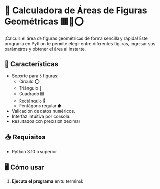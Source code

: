 # 📐 Calculadora de Áreas de Figuras Geométricas 🟥🔺⭕

¡Calcula el área de figuras geométricas de forma sencilla y rápida! Este programa en Python te permite elegir entre diferentes figuras, ingresar sus parámetros y obtener el área al instante.

## 🚀 Características
- Soporte para 5 figuras:
  - Círculo ⭕
  - Triángulo 🔺
  - Cuadrado 🟦
  - Rectángulo 📏
  - Pentágono regular ⬟
- Validación de datos numéricos.
- Interfaz intuitiva por consola.
- Resultados con precisión decimal.

## 📥 Requisitos
- Python 3.10 o superior

## 🖥️ Cómo usar
1. **Ejecuta el programa** en tu terminal: